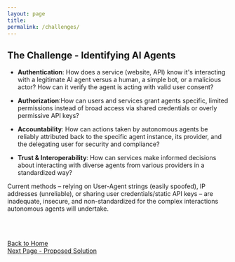 ```yaml
---
layout: page
title: 
permalink: /challenges/
---
```


## The Challenge - Identifying AI Agents

- **Authentication**: How does a service (website, API) know it's interacting with a legitimate AI agent versus a human, a simple bot, or a malicious actor? How can it verify the agent is acting with valid user consent?
    
- **Authorization**:How can users and services grant agents specific, limited permissions instead of broad access via shared credentials or overly permissive API keys?
    

- **Accountability**: How can actions taken by autonomous agents be reliably attributed back to the specific agent instance, its provider, and the delegating user for security and compliance?

- **Trust & Interoperability**: How can services make informed decisions about interacting with diverse agents from various providers in a standardized way?


Current methods – relying on User-Agent strings (easily spoofed), IP addresses (unreliable), or sharing user credentials/static API keys – are inadequate, insecure, and non-standardized for the complex interactions autonomous agents will undertake.




<br><br>

[Back to Home](./index.md)<br>
[Next Page - Proposed Solution](./ProposedSolution.md)